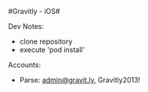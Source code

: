 #Gravitly - iOS#

Dev Notes:
- clone repository
- execute 'pod install'

Accounts:
- Parse: admin@gravit.ly, Gravitly2013!


